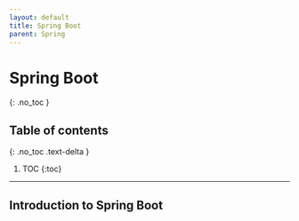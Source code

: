 ```yaml
---
layout: default
title: Spring Boot
parent: Spring
---
```


# Spring Boot
{: .no_toc }

## Table of contents
{: .no_toc .text-delta }

1. TOC
{:toc}

---
##  Introduction to Spring Boot